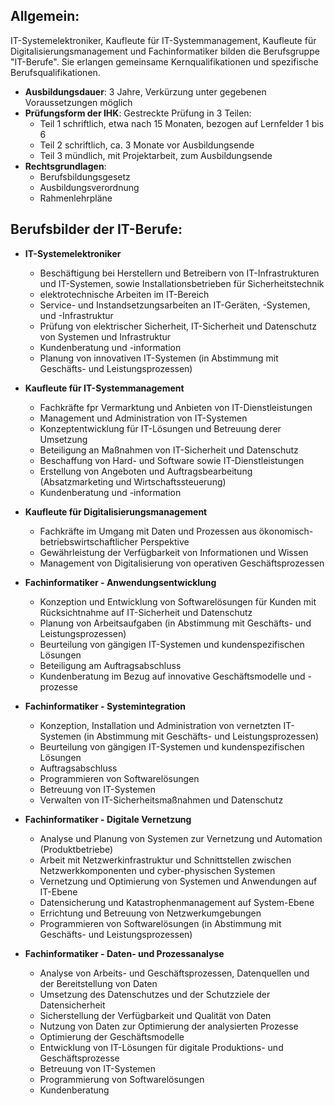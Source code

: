 ## Allgemein:

IT-Systemelektroniker, Kaufleute für IT-Systemmanagement, Kaufleute für Digitalisierungsmanagement und Fachinformatiker bilden die Berufsgruppe "IT-Berufe". 
Sie erlangen gemeinsame Kernqualifikationen und spezifische Berufsqualifikationen.

- **Ausbildungsdauer**: 3 Jahre, Verkürzung unter gegebenen Voraussetzungen möglich
- **Prüfungsform der IHK**: Gestreckte Prüfung in 3 Teilen:
    - Teil 1 schriftlich, etwa nach 15 Monaten, bezogen auf Lernfelder 1 bis 6
    - Teil 2 schriftlich, ca. 3 Monate vor Ausbildungsende
    - Teil 3 mündlich, mit Projektarbeit, zum Ausbildungsende
- **Rechtsgrundlagen**:
    - Berufsbildungsgesetz
    - Ausbildungsverordnung
    - Rahmenlehrpläne

## Berufsbilder der IT-Berufe:

- **IT-Systemelektroniker**
    - Beschäftigung bei Herstellern und Betreibern von IT-Infrastrukturen und IT-Systemen, sowie Installationsbetrieben für Sicherheitstechnik
    - elektrotechnische Arbeiten im IT-Bereich
    - Service- und Instandsetzungsarbeiten an IT-Geräten, -Systemen, und -Infrastruktur
    - Prüfung von elektrischer Sicherheit, IT-Sicherheit und Datenschutz von Systemen und Infrastruktur
    - Kundenberatung und -information
    - Planung von innovativen IT-Systemen (in Abstimmung mit Geschäfts- und Leistungsprozessen)

- **Kaufleute für IT-Systemmanagement**
    - Fachkräfte fpr Vermarktung und Anbieten von IT-Dienstleistungen
    - Management und Administration von IT-Systemen
    - Konzeptentwicklung für IT-Lösungen und Betreuung derer Umsetzung
    - Beteiligung an Maßnahmen von IT-Sicherheit und Datenschutz
    - Beschaffung von Hard- und Software sowie IT-Dienstleistungen
    - Erstellung von Angeboten und Auftragsbearbeitung (Absatzmarketing und Wirtschaftssteuerung)
    - Kundenberatung und -information

- **Kaufleute für Digitalisierungsmanagement**
    - Fachkräfte im Umgang mit Daten und Prozessen aus ökonomisch-betriebswirtschaftlicher Perspektive
    - Gewährleistung der Verfügbarkeit von Informationen und Wissen
    - Management von Digitalisierung von operativen Geschäftsprozessen

- **Fachinformatiker - Anwendungsentwicklung**
    - Konzeption und Entwicklung von Softwarelösungen für Kunden mit Rücksichtnahme auf IT-Sicherheit und Datenschutz
    - Planung von Arbeitsaufgaben (in Abstimmung mit Geschäfts- und Leistungsprozessen)
    - Beurteilung von gängigen IT-Systemen und kundenspezifischen Lösungen
    - Beteiligung am Auftragsabschluss 
    - Kundenberatung im Bezug auf innovative Geschäftsmodelle und -prozesse

- **Fachinformatiker - Systemintegration**
    - Konzeption, Installation und Administration von vernetzten IT-Systemen (in Abstimmung mit Geschäfts- und Leistungsprozessen)
    - Beurteilung von gängigen IT-Systemen und kundenspezifischen Lösungen
    - Auftragsabschluss
    - Programmieren von Softwarelösungen
    - Betreuung von IT-Systemen
    - Verwalten von IT-Sicherheitsmaßnahmen und Datenschutz

- **Fachinformatiker - Digitale Vernetzung**
    - Analyse und Planung von Systemen zur Vernetzung und Automation (Produktbetriebe)
    - Arbeit mit Netzwerkinfrastruktur und Schnittstellen zwischen Netzwerkkomponenten und cyber-physischen Systemen
    - Vernetzung und Optimierung von Systemen und Anwendungen auf IT-Ebene
    - Datensicherung und Katastrophenmanagement auf System-Ebene
    - Errichtung und Betreuung von Netzwerkumgebungen
    - Programmieren von Softwarelösungen (in Abstimmung mit Geschäfts- und Leistungsprozessen)

- **Fachinformatiker - Daten- und Prozessanalyse**
    - Analyse von Arbeits- und Geschäftsprozessen, Datenquellen und der Bereitstellung von Daten
    - Umsetzung des Datenschutzes und der Schutzziele der Datensicherheit
    - Sicherstellung der Verfügbarkeit und Qualität von Daten
    - Nutzung von Daten zur Optimierung der analysierten Prozesse
    - Optimierung der Geschäftsmodelle
    - Entwicklung von IT-Lösungen für digitale Produktions- und Geschäftsprozesse
    - Betreuung von IT-Systemen
    - Programmierung von Softwarelösungen
    - Kundenberatung
